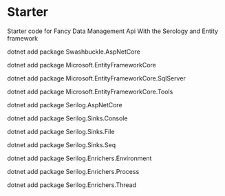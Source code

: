# Starter
Starter code for Fancy Data Management Api With the Serology and Entity framework

dotnet add package Swashbuckle.AspNetCore

dotnet add package Microsoft.EntityFrameworkCore

dotnet add package Microsoft.EntityFrameworkCore.SqlServer

dotnet add package Microsoft.EntityFrameworkCore.Tools


dotnet add package Serilog.AspNetCore

dotnet add package Serilog.Sinks.Console

dotnet add package Serilog.Sinks.File

dotnet add package Serilog.Sinks.Seq

dotnet add package Serilog.Enrichers.Environment

dotnet add package Serilog.Enrichers.Process

dotnet add package Serilog.Enrichers.Thread


